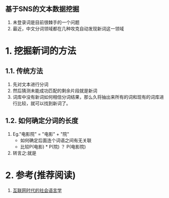基于SNS的文本数据挖掘
---
1. 未登录词是目前很棘手的一个问题
2. 最近，中文分词领域都在几种攻克自动发现新词这一领域

# 1. 挖掘新词的方法

## 1.1. 传统方法
1. 先对文本进行分词
2. 然后猜测未能成功匹配的剩余片段就是新词
3. 词库中没有新词如何相信分词结果，那么久将抽出来所有的词和现有的词库进行比较，就可以找到新词了。

## 1.2. 如何确定分词的长度
1. Eg."电影院" = "电影" + "院"
    + 如何确定后面连个词语之间有无关联
    + 比较P(电影) * P(院) ？ P(电影院)
2. 转言之:就是

# 2. 参考(推荐阅读)
1. <a href = "http://www.matrix67.com/blog/archives/5044">互联网时代的社会语言学</a>